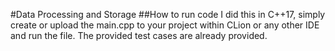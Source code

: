 #Data Processing and Storage
##How to run code
I did this in C++17, simply create or upload the main.cpp to your project within CLion or any other IDE and run the file. The provided test cases are already provided.
